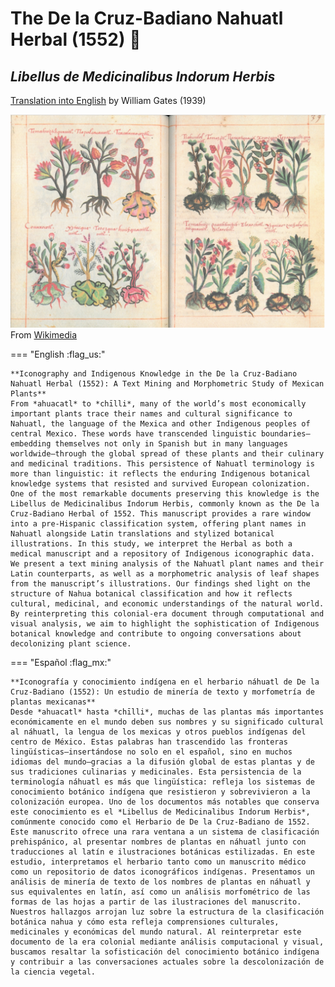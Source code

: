 # The De la Cruz-Badiano Nahuatl Herbal (1552) :cactus:  

## *Libellus de Medicinalibus Indorum Herbis*  

[Translation into English](https://en.wikipedia.org/wiki/File:The_De_la_Cruz-Badiano_Aztec_Herbal_of_1552.pdf) by William Gates (1939)

![opening_image.jpg](assets/opening_image.jpg)  
From [Wikimedia](https://commons.wikimedia.org/wiki/File:Libellus_de_medicinalibus_Indorum_herbis_ff._38v-39r.jpg)  

=== "English :flag_us:" 

    **Iconography and Indigenous Knowledge in the De la Cruz-Badiano Nahuatl Herbal (1552): A Text Mining and Morphometric Study of Mexican Plants**  
    From *ahuacatl* to *chīlli*, many of the world’s most economically important plants trace their names and cultural significance to Nahuatl, the language of the Mexica and other Indigenous peoples of central Mexico. These words have transcended linguistic boundaries—embedding themselves not only in Spanish but in many languages worldwide—through the global spread of these plants and their culinary and medicinal traditions. This persistence of Nahuatl terminology is more than linguistic: it reflects the enduring Indigenous botanical knowledge systems that resisted and survived European colonization. One of the most remarkable documents preserving this knowledge is the Libellus de Medicinalibus Indorum Herbis, commonly known as the De la Cruz-Badiano Herbal of 1552. This manuscript provides a rare window into a pre-Hispanic classification system, offering plant names in Nahuatl alongside Latin translations and stylized botanical illustrations. In this study, we interpret the Herbal as both a medical manuscript and a repository of Indigenous iconographic data. We present a text mining analysis of the Nahuatl plant names and their Latin counterparts, as well as a morphometric analysis of leaf shapes from the manuscript’s illustrations. Our findings shed light on the structure of Nahua botanical classification and how it reflects cultural, medicinal, and economic understandings of the natural world. By reinterpreting this colonial-era document through computational and visual analysis, we aim to highlight the sophistication of Indigenous botanical knowledge and contribute to ongoing conversations about decolonizing plant science.  

=== "Español :flag_mx:"

    **Iconografía y conocimiento indígena en el herbario náhuatl de De la Cruz-Badiano (1552): Un estudio de minería de texto y morfometría de plantas mexicanas**  
    Desde *ahuacatl* hasta *chīlli*, muchas de las plantas más importantes económicamente en el mundo deben sus nombres y su significado cultural al náhuatl, la lengua de los mexicas y otros pueblos indígenas del centro de México. Estas palabras han trascendido las fronteras lingüísticas—insertándose no solo en el español, sino en muchos idiomas del mundo—gracias a la difusión global de estas plantas y de sus tradiciones culinarias y medicinales. Esta persistencia de la terminología náhuatl es más que lingüística: refleja los sistemas de conocimiento botánico indígena que resistieron y sobrevivieron a la colonización europea. Uno de los documentos más notables que conserva este conocimiento es el *Libellus de Medicinalibus Indorum Herbis*, comúnmente conocido como el Herbario de De la Cruz-Badiano de 1552. Este manuscrito ofrece una rara ventana a un sistema de clasificación prehispánico, al presentar nombres de plantas en náhuatl junto con traducciones al latín e ilustraciones botánicas estilizadas. En este estudio, interpretamos el herbario tanto como un manuscrito médico como un repositorio de datos iconográficos indígenas. Presentamos un análisis de minería de texto de los nombres de plantas en náhuatl y sus equivalentes en latín, así como un análisis morfométrico de las formas de las hojas a partir de las ilustraciones del manuscrito. Nuestros hallazgos arrojan luz sobre la estructura de la clasificación botánica nahua y cómo esta refleja comprensiones culturales, medicinales y económicas del mundo natural. Al reinterpretar este documento de la era colonial mediante análisis computacional y visual, buscamos resaltar la sofisticación del conocimiento botánico indígena y contribuir a las conversaciones actuales sobre la descolonización de la ciencia vegetal.

